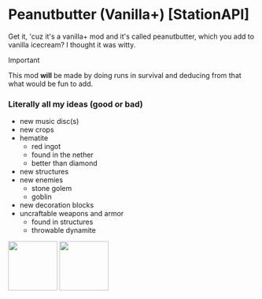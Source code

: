 # Peanutbutter (Vanilla+) [StationAPI]

Get it, 'cuz it's a vanilla+ mod and it's called peanutbutter, which you add to vanilla icecream? I thought it was witty.

> [!IMPORTANT]
> This mod **will** be made by doing runs in survival and deducing from that what would be fun to add.

### Literally all my ideas (good or bad)
- new music disc(s)
- new crops
- hematite
  - red ingot
  - found in the nether
  - better than diamond
- new structures
- new enemies
  - stone golem
  - goblin
- new decoration blocks
- uncraftable weapons and armor
  - found in structures
  - throwable dynamite

<img height="100" src="https://static.wikia.nocookie.net/stardew-valley-minecraft-datapack/images/9/96/Music_disc_concernedapewinternocturneofice.png">
<img height="100" src="https://static.wikia.nocookie.net/shivaxis-rlcraft/images/c/cc/Iron_Hammer_%28Better_Survival%29.png">
